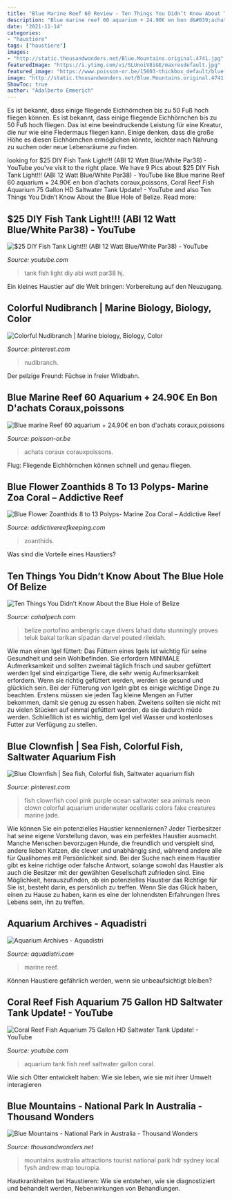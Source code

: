 ```yaml
---
title: "Blue Marine Reef 60 Review - Ten Things You Didn’t Know About The Blue Hole Of Belize"
description: "Blue marine reef 60 aquarium + 24.90€ en bon d&#039;achats coraux,poissons"
date: "2021-11-14"
categories:
- "haustiere"
tags: ["haustiere"]
images:
- "http://static.thousandwonders.net/Blue.Mountains.original.4741.jpg"
featuredImage: "https://i.ytimg.com/vi/SLUnoiV8iGE/maxresdefault.jpg"
featured_image: "https://www.poisson-or.be/15603-thickbox_default/blue-marine-reef-60-aquarium-2490-en-bon-d-achats-corauxpoissons.jpg"
image: "http://static.thousandwonders.net/Blue.Mountains.original.4741.jpg"
ShowToc: true
author: "Adalberto Emmerich"
---
```



Es ist bekannt, dass einige fliegende Eichhörnchen bis zu 50 Fuß hoch fliegen können.
Es ist bekannt, dass einige fliegende Eichhörnchen bis zu 50 Fuß hoch fliegen. Das ist eine beeindruckende Leistung für eine Kreatur, die nur wie eine Fledermaus fliegen kann. Einige denken, dass die große Höhe es diesen Eichhörnchen ermöglichen könnte, leichter nach Nahrung zu suchen oder neue Lebensräume zu finden.

	

		
looking for $25 DIY Fish Tank Light!!! (ABI 12 Watt Blue/White Par38) - YouTube you've visit to the right place. We have 9 Pics about $25 DIY Fish Tank Light!!! (ABI 12 Watt Blue/White Par38) - YouTube like Blue marine Reef 60 aquarium + 24.90€ en bon d&#039;achats coraux,poissons, Coral Reef Fish Aquarium 75 Gallon HD Saltwater Tank Update! - YouTube and also Ten Things You Didn’t Know About the Blue Hole of Belize. Read more:
		
    
## $25 DIY Fish Tank Light!!! (ABI 12 Watt Blue/White Par38) - YouTube

<img loading=lazy src="https://i.ytimg.com/vi/HJ-LkPpPlJ8/maxresdefault.jpg" onerror="this.onerror=null;this.src='https://tse1.mm.bing.net/th?id=OIP.43O39phT1d9H7QuKoMWAsQHaEK&amp;pid=15.1';" alt="$25 DIY Fish Tank Light!!! (ABI 12 Watt Blue/White Par38) - YouTube">

_Source: youtube.com_

>tank fish light diy abi watt par38 hj. 

	

Ein kleines Haustier auf die Welt bringen: Vorbereitung auf den Neuzugang.

    
## Colorful Nudibranch | Marine Biology, Biology, Color

<img loading=lazy src="https://i.pinimg.com/originals/e8/fa/2c/e8fa2c38cc4a80712a4a8b7a2f1a4aab.jpg" onerror="this.onerror=null;this.src='https://tse4.mm.bing.net/th?id=OIP.n3UHMcr_QLiMh_ugO6YFRwHaJ4&amp;pid=15.1';" alt="Colorful Nudibranch | Marine biology, Biology, Color">

_Source: pinterest.com_

>nudibranch. 

	

Der pelzige Freund: Füchse in freier Wildbahn.

    
## Blue Marine Reef 60 Aquarium + 24.90€ En Bon D&#039;achats Coraux,poissons

<img loading=lazy src="https://www.poisson-or.be/15603-thickbox_default/blue-marine-reef-60-aquarium-2490-en-bon-d-achats-corauxpoissons.jpg" onerror="this.onerror=null;this.src='https://tse3.mm.bing.net/th?id=OIP.2Tf_6dBIxaRez4YK0ki1dgHaHa&amp;pid=15.1';" alt="Blue marine Reef 60 aquarium + 24.90€ en bon d&#039;achats coraux,poissons">

_Source: poisson-or.be_

>achats coraux corauxpoissons. 

	

Flug: Fliegende Eichhörnchen können schnell und genau fliegen.

    
## Blue Flower Zoanthids 8 To 13 Polyps- Marine Zoa Coral – Addictive Reef

<img loading=lazy src="http://addictivereefkeeping.com/wp-content/uploads/2019/04/46651908_502919656866972_8612428220492414976_n.jpg" onerror="this.onerror=null;this.src='https://tse1.mm.bing.net/th?id=OIP.xBRFl-5FpzZFHxCMHx0MvQHaHa&amp;pid=15.1';" alt="Blue Flower Zoanthids 8 to 13 Polyps- Marine Zoa Coral – Addictive Reef">

_Source: addictivereefkeeping.com_

>zoanthids. 

	

Was sind die Vorteile eines Haustiers?

    
## Ten Things You Didn’t Know About The Blue Hole Of Belize

<img loading=lazy src="https://www.cahalpech.com/wp-content/uploads-old/2014/07/2014-06-29-batsuboverbluehole.jpg" onerror="this.onerror=null;this.src='https://tse4.mm.bing.net/th?id=OIP.fq-_eT_zG2vcEY5BJaxdLAHaE7&amp;pid=15.1';" alt="Ten Things You Didn’t Know About the Blue Hole of Belize">

_Source: cahalpech.com_

>belize portofino ambergris caye divers lahad datu stunningly proves teluk bakal tarikan sipadan darvel pouted rileklah. 

	

Wie man einen Igel füttert: Das Füttern eines Igels ist wichtig für seine Gesundheit und sein Wohlbefinden. Sie erfordern MINIMALE Aufmerksamkeit und sollten zweimal täglich frisch und sauber gefüttert werden
Igel sind einzigartige Tiere, die sehr wenig Aufmerksamkeit erfordern. Wenn sie richtig gefüttert werden, werden sie gesund und glücklich sein. Bei der Fütterung von Igeln gibt es einige wichtige Dinge zu beachten. Erstens müssen sie jeden Tag kleine Mengen an Futter bekommen, damit sie genug zu essen haben. Zweitens sollten sie nicht mit zu vielen Stücken auf einmal gefüttert werden, da sie dadurch müde werden. Schließlich ist es wichtig, dem Igel viel Wasser und kostenloses Futter zur Verfügung zu stellen.

    
## Blue Clownfish | Sea Fish, Colorful Fish, Saltwater Aquarium Fish

<img loading=lazy src="https://i.pinimg.com/736x/75/9f/fe/759ffe403cfb4dba063b1cb394b1e258--clownfish-blue.jpg" onerror="this.onerror=null;this.src='https://tse3.mm.bing.net/th?id=OIP.lxUHjsO6Rf1F8fk_Bi-bIwHaFj&amp;pid=15.1';" alt="Blue Clownfish | Sea fish, Colorful fish, Saltwater aquarium fish">

_Source: pinterest.com_

>fish clownfish cool pink purple ocean saltwater sea animals neon clown colorful aquarium underwater ocellaris colors fake creatures marine jade. 

	

Wie können Sie ein potenzielles Haustier kennenlernen?
Jeder Tierbesitzer hat seine eigene Vorstellung davon, was ein perfektes Haustier ausmacht. Manche Menschen bevorzugen Hunde, die freundlich und verspielt sind, andere lieben Katzen, die clever und unabhängig sind, während andere alle für Qualihomes mit Persönlichkeit sind.
Bei der Suche nach einem Haustier gibt es keine richtige oder falsche Antwort, solange sowohl das Haustier als auch die Besitzer mit der gewählten Gesellschaft zufrieden sind. Eine Möglichkeit, herauszufinden, ob ein potenzielles Haustier das Richtige für Sie ist, besteht darin, es persönlich zu treffen. Wenn Sie das Glück haben, einen zu Hause zu haben, kann es eine der lohnendsten Erfahrungen Ihres Lebens sein, ihn zu treffen.

    
## Aquarium Archives - Aquadistri

<img loading=lazy src="https://aquadistri.com/wp-content/uploads/2017/12/BLUE-MARINE-REEF-12-BLACK-COMPLETE-KIT-FRONT.png" onerror="this.onerror=null;this.src='https://tse3.mm.bing.net/th?id=OIP.ToiKiMuhU5VO0Xu_Ody9aQHaGJ&amp;pid=15.1';" alt="Aquarium Archives - Aquadistri">

_Source: aquadistri.com_

>marine reef. 

	

Können Haustiere gefährlich werden, wenn sie unbeaufsichtigt bleiben?

    
## Coral Reef Fish Aquarium 75 Gallon HD Saltwater Tank Update! - YouTube

<img loading=lazy src="https://i.ytimg.com/vi/SLUnoiV8iGE/maxresdefault.jpg" onerror="this.onerror=null;this.src='https://tse1.mm.bing.net/th?id=OIP.KIScNppjG5jub6prARp9VgHaEK&amp;pid=15.1';" alt="Coral Reef Fish Aquarium 75 Gallon HD Saltwater Tank Update! - YouTube">

_Source: youtube.com_

>aquarium tank fish reef saltwater gallon coral. 

	

Wie sich Otter entwickelt haben: Wie sie leben, wie sie mit ihrer Umwelt interagieren

    
## Blue Mountains - National Park In Australia - Thousand Wonders

<img loading=lazy src="http://static.thousandwonders.net/Blue.Mountains.original.4741.jpg" onerror="this.onerror=null;this.src='https://tse3.mm.bing.net/th?id=OIP.JD6quC99psNvgzrCJnG3WgHaFj&amp;pid=15.1';" alt="Blue Mountains - National Park in Australia - Thousand Wonders">

_Source: thousandwonders.net_

>mountains australia attractions tourist national park hdr sydney local fysh andrew map touropia. 

	

Hautkrankheiten bei Haustieren: Wie sie entstehen, wie sie diagnostiziert und behandelt werden, Nebenwirkungen von Behandlungen.

